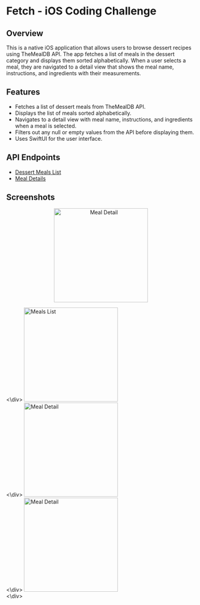# Fetch - iOS Coding Challenge

## Overview
This is a native iOS application that allows users to browse dessert recipes using TheMealDB API. The app fetches a list of meals in the dessert category and displays them sorted alphabetically. When a user selects a meal, they are navigated to a detail view that shows the meal name, instructions, and ingredients with their measurements.

## Features
- Fetches a list of dessert meals from TheMealDB API.
- Displays the list of meals sorted alphabetically.
- Navigates to a detail view with meal name, instructions, and ingredients when a meal is selected.
- Filters out any null or empty values from the API before displaying them.
- Uses SwiftUI for the user interface.

## API Endpoints
- [Dessert Meals List](https://themealdb.com/api/json/v1/1/filter.php?c=Dessert)
- [Meal Details](https://themealdb.com/api/json/v1/1/lookup.php?i=MEAL_ID)

## Screenshots
<p align="center">
    <img src="https://github.com/Ishaanb04/Fetch---iOS-Coding-Challenge-/assets/32113863/a3ca99c3-194e-44dc-8ac1-30bea807d618" alt="Meal Detail" width="250">
    <div><\div>
    <img src="https://github.com/Ishaanb04/Fetch---iOS-Coding-Challenge-/assets/32113863/0de775e8-e50b-43b4-921f-ad6c2dc8cff0" alt="Meals List" width="250">
    <div><\div>
    <img src="https://github.com/Ishaanb04/Fetch---iOS-Coding-Challenge-/assets/32113863/6d8a02a9-f73d-4f4f-9649-9d9e233a7e63" alt="Meal Detail" width="250">
  <div><\div>
  <img src="https://github.com/Ishaanb04/Fetch---iOS-Coding-Challenge-/assets/32113863/8f781fe2-c84e-484f-a007-c8d3600403e6" alt="Meal Detail" width="250">
      <div><\div>
</p>

